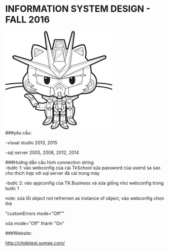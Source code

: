 # INFORMATION SYSTEM DESIGN - FALL 2016

![alt tag](https://raw.githubusercontent.com/octokit/octokit.net/master/octokit-dotnet_2.png)
<br/>
###yêu cầu:

-visual studio 2013, 2015

-sql server 2005, 2008, 2012, 2014

###Hướng dẫn cấu hình connection string
<br/>
-bước 1: vào webconfig của cái TkSchool sửa password của userid sa sao cho thích hợp với sql server đã cài trong máy

-bước 2: vào appconfig của TK.Business và sửa giống như webconfig trong bước 1

note: sửa lỗi object not refrernen as instance of object, vào webconfig chọn thẻ 

"customErrors mode="Off""

sửa mode="Off" thành "On"

###Website:

http://chidetest.somee.com/
